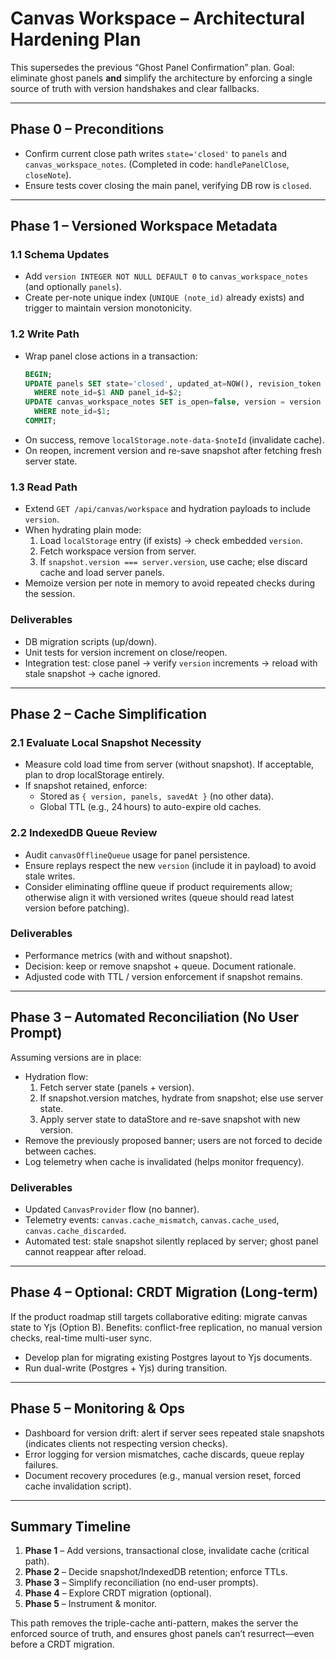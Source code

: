 # Canvas Workspace – Architectural Hardening Plan

This supersedes the previous “Ghost Panel Confirmation” plan. Goal: eliminate ghost panels **and** simplify the architecture by enforcing a single source of truth with version handshakes and clear fallbacks.

---

## Phase 0 – Preconditions
- Confirm current close path writes `state='closed'` to `panels` and `canvas_workspace_notes`. (Completed in code: `handlePanelClose`, `closeNote`).
- Ensure tests cover closing the main panel, verifying DB row is `closed`.

---

## Phase 1 – Versioned Workspace Metadata
### 1.1 Schema Updates
- Add `version INTEGER NOT NULL DEFAULT 0` to `canvas_workspace_notes` (and optionally `panels`).
- Create per-note unique index (`UNIQUE (note_id)` already exists) and trigger to maintain version monotonicity.

### 1.2 Write Path
- Wrap panel close actions in a transaction:
  ```sql
  BEGIN;
  UPDATE panels SET state='closed', updated_at=NOW(), revision_token = revision_token::int + 1
    WHERE note_id=$1 AND panel_id=$2;
  UPDATE canvas_workspace_notes SET is_open=false, version = version + 1
    WHERE note_id=$1;
  COMMIT;
  ```
- On success, remove `localStorage.note-data-$noteId` (invalidate cache).
- On reopen, increment version and re-save snapshot after fetching fresh server state.

### 1.3 Read Path
- Extend `GET /api/canvas/workspace` and hydration payloads to include `version`.
- When hydrating plain mode:
  1. Load `localStorage` entry (if exists) → check embedded `version`.
  2. Fetch workspace version from server.
  3. If `snapshot.version === server.version`, use cache; else discard cache and load server panels.
- Memoize version per note in memory to avoid repeated checks during the session.

### Deliverables
- DB migration scripts (up/down).
- Unit tests for version increment on close/reopen.
- Integration test: close panel → verify `version` increments → reload with stale snapshot → cache ignored.

---

## Phase 2 – Cache Simplification
### 2.1 Evaluate Local Snapshot Necessity
- Measure cold load time from server (without snapshot). If acceptable, plan to drop localStorage entirely.
- If snapshot retained, enforce:
  - Stored as `{ version, panels, savedAt }` (no other data).
  - Global TTL (e.g., 24 hours) to auto-expire old caches.

### 2.2 IndexedDB Queue Review
- Audit `canvasOfflineQueue` usage for panel persistence.
- Ensure replays respect the new `version` (include it in payload) to avoid stale writes.
- Consider eliminating offline queue if product requirements allow; otherwise align it with versioned writes (queue should read latest version before patching).

### Deliverables
- Performance metrics (with and without snapshot).
- Decision: keep or remove snapshot + queue. Document rationale.
- Adjusted code with TTL / version enforcement if snapshot remains.

---

## Phase 3 – Automated Reconciliation (No User Prompt)
Assuming versions are in place:

- Hydration flow:
  1. Fetch server state (panels + version).
  2. If snapshot.version matches, hydrate from snapshot; else use server state.
  3. Apply server state to dataStore and re-save snapshot with new version.
- Remove the previously proposed banner; users are not forced to decide between caches.
- Log telemetry when cache is invalidated (helps monitor frequency).

### Deliverables
- Updated `CanvasProvider` flow (no banner).
- Telemetry events: `canvas.cache_mismatch`, `canvas.cache_used`, `canvas.cache_discarded`.
- Automated test: stale snapshot silently replaced by server; ghost panel cannot reappear after reload.

---

## Phase 4 – Optional: CRDT Migration (Long-term)
If the product roadmap still targets collaborative editing: migrate canvas state to Yjs (Option B). Benefits: conflict-free replication, no manual version checks, real-time multi-user sync.
- Develop plan for migrating existing Postgres layout to Yjs documents.
- Run dual-write (Postgres + Yjs) during transition.

---

## Phase 5 – Monitoring & Ops
- Dashboard for version drift: alert if server sees repeated stale snapshots (indicates clients not respecting version checks).
- Error logging for version mismatches, cache discards, queue replay failures.
- Document recovery procedures (e.g., manual version reset, forced cache invalidation script).

---

## Summary Timeline
1. **Phase 1** – Add versions, transactional close, invalidate cache (critical path).
2. **Phase 2** – Decide snapshot/IndexedDB retention; enforce TTLs.
3. **Phase 3** – Simplify reconciliation (no end-user prompts).
4. **Phase 4** – Explore CRDT migration (optional).
5. **Phase 5** – Instrument & monitor.

This path removes the triple-cache anti-pattern, makes the server the enforced source of truth, and ensures ghost panels can’t resurrect—even before a CRDT migration.

